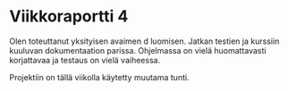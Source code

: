 # Viikkoraportti 4

Olen toteuttanut yksityisen avaimen d luomisen. Jatkan testien ja kurssiin kuuluvan dokumentaation parissa. Ohjelmassa on vielä huomattavasti korjattavaa ja testaus on vielä vaiheessa.




Projektiin on tällä viikolla käytetty muutama tunti.
